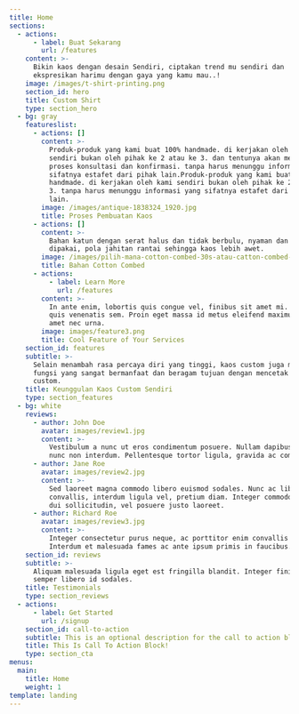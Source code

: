 ```yaml
---
title: Home
sections:
  - actions:
      - label: Buat Sekarang
        url: /features
    content: >-
      Bikin kaos dengan desain Sendiri, ciptakan trend mu sendiri dan
      ekspresikan harimu dengan gaya yang kamu mau..!
    image: /images/t-shirt-printing.png
    section_id: hero
    title: Custom Shirt
    type: section_hero
  - bg: gray
    featureslist:
      - actions: []
        content: >-
          Produk-produk yang kami buat 100% handmade. di kerjakan oleh kami
          sendiri bukan oleh pihak ke 2 atau ke 3. dan tentunya akan mempermudah
          proses konsultasi dan konfirmasi. tanpa harus menunggu informasi yang
          sifatnya estafet dari pihak lain.Produk-produk yang kami buat 100%
          handmade. di kerjakan oleh kami sendiri bukan oleh pihak ke 2 atau ke
          3. tanpa harus menunggu informasi yang sifatnya estafet dari pihak
          lain.
        image: /images/antique-1838324_1920.jpg
        title: Proses Pembuatan Kaos
      - actions: []
        content: >-
          Bahan katun dengan serat halus dan tidak berbulu, nyaman dan adem saat
          dipakai, pola jahitan rantai sehingga kaos lebih awet.
        image: /images/pilih-mana-cotton-combed-30s-atau-catton-combed-40s-1-1.jpg
        title: Bahan Cotton Combed
      - actions:
          - label: Learn More
            url: /features
        content: >-
          In ante enim, lobortis quis congue vel, finibus sit amet mi. Aenean
          quis venenatis sem. Proin eget massa id metus eleifend maximus sit
          amet nec urna.
        image: images/feature3.png
        title: Cool Feature of Your Services
    section_id: features
    subtitle: >-
      Selain menambah rasa percaya diri yang tinggi, kaos custom juga memiliki
      fungsi yang sangat bermanfaat dan beragam tujuan dengan mencetak kaos
      custom.
    title: Keunggulan Kaos Custom Sendiri
    type: section_features
  - bg: white
    reviews:
      - author: John Doe
        avatar: images/review1.jpg
        content: >-
          Vestibulum a nunc ut eros condimentum posuere. Nullam dapibus quis
          nunc non interdum. Pellentesque tortor ligula, gravida ac commodo eu.
      - author: Jane Roe
        avatar: images/review2.jpg
        content: >-
          Sed laoreet magna commodo libero euismod sodales. Nunc ac libero
          convallis, interdum ligula vel, pretium diam. Integer commodo sem at
          dui sollicitudin, vel posuere justo laoreet.
      - author: Richard Roe
        avatar: images/review3.jpg
        content: >-
          Integer consectetur purus neque, ac porttitor enim convallis vitae.
          Interdum et malesuada fames ac ante ipsum primis in faucibus.
    section_id: reviews
    subtitle: >-
      Aliquam malesuada ligula eget est fringilla blandit. Integer finibus
      semper libero id sodales. 
    title: Testimonials
    type: section_reviews
  - actions:
      - label: Get Started
        url: /signup
    section_id: call-to-action
    subtitle: This is an optional description for the call to action block.
    title: This Is Call To Action Block!
    type: section_cta
menus:
  main:
    title: Home
    weight: 1
template: landing
---
```


